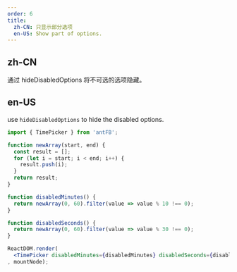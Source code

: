 ```yaml
---
order: 6
title: 
  zh-CN: 只显示部分选项
  en-US: Show part of options.
---
```


## zh-CN

通过 hideDisabledOptions 将不可选的选项隐藏。

## en-US

use `hideDisabledOptions` to hide the disabled options.

````jsx
import { TimePicker } from 'antFB';

function newArray(start, end) {
  const result = [];
  for (let i = start; i < end; i++) {
    result.push(i);
  }
  return result;
}

function disabledMinutes() {
  return newArray(0, 60).filter(value => value % 10 !== 0);
}

function disabledSeconds() {
  return newArray(0, 60).filter(value => value % 30 !== 0);
}

ReactDOM.render(
  <TimePicker disabledMinutes={disabledMinutes} disabledSeconds={disabledSeconds} hideDisabledOptions />
, mountNode);
````
